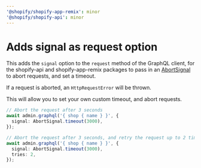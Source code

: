 ```yaml
---
'@shopify/shopify-app-remix': minor
'@shopify/shopify-api': minor
---
```


# Adds signal as request option

This adds the `signal` option to the `request` method of the GraphQL client, for the shopify-api and shopify-app-remix packages to pass in an [AbortSignal](https://developer.mozilla.org/en-US/docs/Web/API/AbortSignal) to abort requests, and set a timeout.

If a request is aborted, an `HttpRequestError` will be thrown.

This will allow you to set your own custom timeout, and abort requests.

```ts
// Abort the request after 3 seconds
await admin.graphql('{ shop { name } }', {
  signal: AbortSignal.timeout(3000),
});
```

```ts
// Abort the request after 3 seconds, and retry the request up to 2 times
await admin.graphql('{ shop { name } }', {
  signal: AbortSignal.timeout(3000),
  tries: 2,
});
```